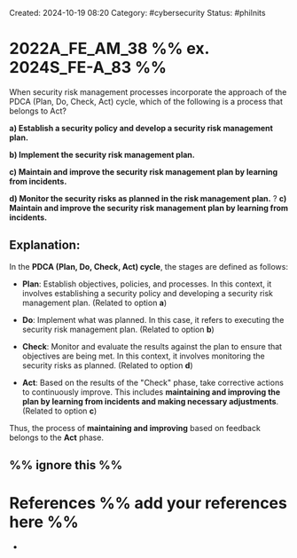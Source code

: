 Created: 2024-10-19 08:20
Category: #cybersecurity 
Status: #philnits


# 2022A_FE_AM_38 %% ex. 2024S_FE-A_83 %%

When security risk management processes incorporate the approach of the PDCA (Plan, Do, Check, Act) cycle, which of the following is a process that belongs to Act?

**a) Establish a security policy and develop a security risk management plan.** 

**b) Implement the security risk management plan.** 

**c) Maintain and improve the security risk management plan by learning from incidents.** 

**d) Monitor the security risks as planned in the risk management plan.**
? 
**c) Maintain and improve the security risk management plan by learning from incidents.** 

## **Explanation:**

In the **PDCA (Plan, Do, Check, Act) cycle**, the stages are defined as follows:

- **Plan**: Establish objectives, policies, and processes. In this context, it involves establishing a security policy and developing a security risk management plan. (Related to option **a**)
    
- **Do**: Implement what was planned. In this case, it refers to executing the security risk management plan. (Related to option **b**)
    
- **Check**: Monitor and evaluate the results against the plan to ensure that objectives are being met. In this context, it involves monitoring the security risks as planned. (Related to option **d**)
    
- **Act**: Based on the results of the "Check" phase, take corrective actions to continuously improve. This includes **maintaining and improving the plan by learning from incidents and making necessary adjustments**. (Related to option **c**)
    
Thus, the process of **maintaining and improving** based on feedback belongs to the **Act** phase.






%% ignore this %%
---









# References %% add your references here %%
- 